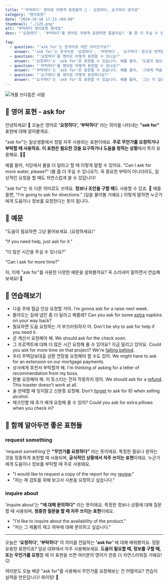 ```yaml
---
title: "'부탁하다' 영어로 어떻게 표현할까 🙏 - 요청하다, 요구하다 영어로"
category: "영어표현"
date: "2024-10-18 17:13 +09:00"
thumbnail: "./125.png"
alt: "부탁하다 영어표현 썸네일"
desc: "'요청하다', '부탁하다'를 영어로 어떻게 표현하면 좋을까요? '물 좀 더 주실 수 있나요?', '도움이 필요하면 물어보세요.' 등을 영어로 표현하는 법을 배워봅시다. 다양한 예문을 통해서 연습하고 본인의 표현으로 만들어 보세요."

faq:
  - question: "'ask for'는 한국어로 어떤 의미인가요?"
    answer: "'ask for'는 한국어로 '요청하다', '부탁하다', '요구하다' 등으로 번역될 수 있습니다. 어떤 것을 요구하거나 원하는 경우에 사용됩니다."
  - question: "'요청하다'를 영어로 어떻게 표현할 수 있나요?"
    answer: "'요청하다'는 'ask for'로 표현할 수 있습니다. 예를 들어, '도움이 필요하다고 요청했어요'는 'I asked for help'로 말할 수 있습니다."
  - question: "'부탁하다'를 영어로 어떻게 표현할 수 있나요?"
    answer: "'부탁하다'는 'ask for'로 표현할 수 있습니다. 예를 들어, '그에게 책을 부탁했어요'는 'I asked for the book from him'으로 말할 수 있습니다."
  - question: "'요구하다'를 영어로 어떻게 표현하나요?"
    answer: "'요구하다'는 'ask for'로 표현할 수 있습니다. 예를 들어, '그는 더 많은 정보를 요구했어요'는 'He asked for more information'으로 표현할 수 있습니다."
---
```


![개를 쓰다듬든 사람](./125-1.jpg)

## 🌟 영어 표현 - ask for

안녕하세요! 👋 오늘은 영어로 **'요청하다', '부탁하다'** 라는 의미를 나타내는 **"ask for"** 표현에 대해 알아볼게요.

"ask for"는 일상생활에서 정말 자주 사용되는 표현이에요. **주로 무언가를 요청하거나 부탁할 때 사용하죠. 이 표현은 필요한 것을 요구하거나 도움을 청하는 상황**에서 특히 유용해요. 🙋‍♀️

예를 들어, 식당에서 물을 더 달라고 할 때 이렇게 말할 수 있어요. "Can I ask for more water, please?" (물 좀 더 주실 수 있나요?). 꼭 중요한 부탁이 아니더라도, 일상적인 요청을 할 때도 자연스럽게 쓸 수 있답니다!

"ask for"는 또 다른 의미로도 쓰여요. **정보나 조언을 구할 때**도 사용할 수 있죠. 🤔 예를 들면, "I'm going to ask for directions." (길을 물어볼 거예요.) 이렇게 말하면 누군가에게 도움이나 정보를 요청한다는 뜻이 됩니다.

## 📖 예문

"도움이 필요하면 그냥 물어보세요. (요청하세요)"

"If you need help, just ask for it."

"더 많은 시간을 주실 수 있나요?"

"Can I ask for more time?"

자, 이제 "ask for"를 사용한 다양한 예문을 살펴볼까요? 꼭 소리내어 말하면서 연습해보세요! 🚀

## 💬 연습해보기

<ul data-interactive-list>
  <li data-interactive-item>
    <span data-toggler>다음 주에 월급 인상 요청할 거야.</span>
    <span data-answer>I'm gonna ask for a raise next week.</span>
  </li>
  <li data-interactive-item>
    <span data-toggler>돌아오는 길에 냅킨 좀 더 달라고 해줄래?</span>
    <span data-answer>Can you ask for some <a href="/blog/in-english/265.extra/">extra</a> napkins on your way back?</span>
  </li>
  <li data-interactive-item>
    <span data-toggler>필요하면 도움 요청하는 거 부끄러워하지 마.</span>
    <span data-answer>Don't be shy to ask for help if you need it.</span>
  </li>
  <li data-interactive-item>
    <span data-toggler>곧 계산서 요청해야 해.</span>
    <span data-answer>We should ask for the check soon.</span>
  </li>
  <li data-interactive-item>
    <span data-toggler>그 프로젝트에 대해 더 많은 시간 요청해 줄 수 있어요? 지금 밀리고 있어요.</span>
    <span data-answer>Could you ask for more time on that project? We're <a href="/blog/in-english/031.fall-behind/">falling behind</a>.</span>
  </li>
  <li data-interactive-item>
    <span data-toggler>우리 주택담보대출 상환 연장을 요청해야 할 수도 있어.</span>
    <span data-answer>We might have to ask for an extension on our mortgage payments.</span>
  </li>
  <li data-interactive-item>
    <span data-toggler>상사에게 추천서 부탁할까 해.</span>
    <span data-answer>I'm thinking of asking for a letter of recommendation from my boss.</span>
  </li>
  <li data-interactive-item>
    <span data-toggler>환불 요청해야 해. 이 토스터는 전혀 작동하지 않아.</span>
    <span data-answer>We should ask for a <a href="/blog/in-english/530.refund/">refund</a>. This toaster doesn't work at all.</span>
  </li>
  <li data-interactive-item>
    <span data-toggler>술 판매할 때 잊지말고 신분증 요청해.</span>
    <span data-answer>Don't <a href="/blog/in-english/023.forget/">forget</a> to ask for ID when selling alcohol.</span>
  </li>
  <li data-interactive-item>
    <span data-toggler>체크인할 때 추가 베개 요청해 줄 수 있어?</span>
    <span data-answer>Could you ask for extra pillows when you check in?</span>
  </li>
</ul>

## 🤝 함께 알아두면 좋은 표현들

### request something

'request something'은 **"무언가를 요청하다"** 라는 뜻이에요. 특정한 필요나 원하는 것을 정중하게 표현할 때 사용되며, **공식적인 상황에서 자주 쓰이는 표현**이에요. 누군가에게 도움이나 정보를 부탁할 때 주로 사용돼요.

- "I would like to request a copy of the report for my [review](/blog/in-english/251.review/)."
- "저는 제 검토를 위해 보고서 사본을 요청하고 싶습니다."

### inquire about

'inquire about'는 **"에 대해 문의하다"** 라는 뜻이에요. 특정한 정보나 상황에 대해 질문할 때 사용되며, **정중한 질문을 할 때 자주 쓰이는 표현**이에요.

- "I'd like to inquire about the availability of the product."
- "저는 그 제품의 재고 여부에 대해 문의하고 싶습니다."

---

오늘은 **'요청하다', '부탁하다'** 의 의미를 전달하는 **'ask for'** 에 대해 배워봤어요. 정말 유용한 표현이죠? 일상 대화에서 자주 사용해보세요. **도움이 필요할 때, 정보를 구할 때, 또는 무언가를 요청**할 때 이 표현을 쓰면 여러분의 영어가 한층 더 자연스러워질 거예요! 😉

여러분도 오늘 배운 "ask for"를 사용해서 무언가를 요청해보는 건 어떨까요? 연습이 실력을 만든답니다! 화이팅! 💪
